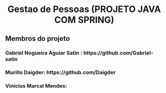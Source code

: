 <h1 align="center">  Gestao de Pessoas (PROJETO JAVA COM SPRING) </h1>
 
<h2> Membros do projeto
<h3> Gabriel Nogueira Aguiar Satin : <a> https://github.com/Gabriel-satin </a>
<h3> Murillo Daigder: https://github.com/Daigder
<h3> Vinicius Marcal Mendes:
